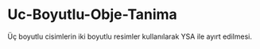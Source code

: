 # Uc-Boyutlu-Obje-Tanima
Üç boyutlu cisimlerin iki boyutlu resimler kullanılarak YSA ile ayırt edilmesi.
